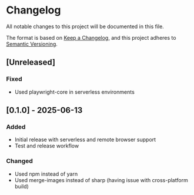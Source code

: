 # Changelog

All notable changes to this project will be documented in this file.

The format is based on [Keep a Changelog](https://keepachangelog.com/en/1.0.0/),
and this project adheres to [Semantic Versioning](https://semver.org/spec/v2.0.0.html).

## [Unreleased]

### Fixed
- Used playwright-core in serverless environments

## [0.1.0] - 2025-06-13

### Added
- Initial release with serverless and remote browser support
- Test and release workflow

### Changed
- Used npm instead of yarn
- Used merge-images instead of sharp (having issue with cross-platform build)
